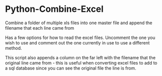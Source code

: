 # Python-Combine-Excel
Combine a folder of multiple xls files into one master file and append the filename that each line came from

Has a few options for how to read the excel files. Uncomment the one you wish to use and comment out the one currently in use to use a different method.

This script also appends a column on the far left with the filename that the original line came from - this is useful when converting excel files to add to a sql database since you can see the original file the line is from.
